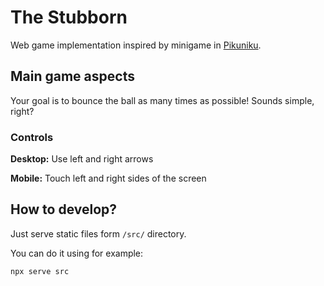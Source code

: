 # The Stubborn

Web game implementation inspired by minigame in [Pikuniku](https://pikuniku.net/).

## Main game aspects

Your goal is to bounce the ball as many times as possible! Sounds simple, right?

### Controls

**Desktop:** Use left and right arrows

**Mobile:** Touch left and right sides of the screen

## How to develop?

Just serve static files form `/src/` directory.

You can do it using for example:

```bash
npx serve src
```
